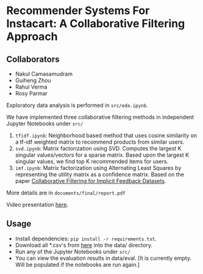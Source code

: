 # Recommender Systems For Instacart: A Collaborative Filtering Approach

## Collaborators

- Nakul Camasamudram
- Guiheng Zhou
- Rahul Verma
- Rosy Parmar


Exploratory data analysis is performed in `src/eda.ipynb`.

We have implemented three collaborative filtering methods in independent Jupyter Notebooks under `src/`
1. `tfidf.ipynb`: Neighborhood based method that uses cosine similarity on a tf-idf weighted matrix to recommend products from similar users.
2. `svd.ipynb`: Matrix factorization using SVD. Computes the largest K singular values/vectors for a sparse matrix. Based upon the largest K singular values, we find top K recommended items for users.
3. `imf.ipynb`: Matrix factorization using Alternating Least Squares by representing the utility matrix as a confidence matrix. Based on the paper [Collaborative Filtering for Implicit Feedback Datasets](http://yifanhu.net/PUB/cf.pdf).

More details are in `documents/final/report.pdf`

Video presentation [here](https://www.youtube.com/watch?v=U0MezTRQsuw&feature=youtu.be).

## Usage

- Install dependencies: `pip install -r requirements.txt`.
- Download all *.csv's from [here](https://www.instacart.com/datasets/grocery-shopping-2017) into the data/ directory.
- Run any of the Jupyter Notebooks under `src/`
- You can view the evaluation results in data/eval. [It is currently empty. Will be populated if the notebooks are run again.]
